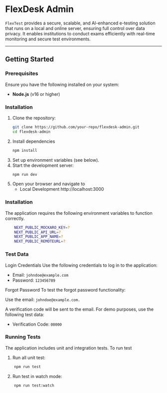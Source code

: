 # FlexDesk Admin

`FlexTest` provides a secure, scalable, and AI-enhanced e-testing solution that runs on a local and online server, ensuring full control over data privacy. It enables institutions to conduct exams efficiently with real-time monitoring and secure test environments.

---

## Getting Started

### Prerequisites
Ensure you have the following installed on your system:
- **Node.js** (v16 or higher)

### Installation
1. Clone the repository:
   ```bash
   git clone https://github.com/your-repo/flexdesk-admin.git
   cd flexdesk-admin
   ```
2. Install dependencies
    ```bash
    npm install
    ```
3. Set up environment variables (see below).
4. Start the development server:
    ```bash
    npm run dev
    ```
5. Open your browser and navigate to 
    - Local Development http://localhost:3000

### Installation
The application requires the following environment variables to function correctly.
```bash
    NEXT_PUBLIC_MOCKARO_KEY=?
    NEXT_PUBLIC_API_URL=?
    NEXT_PUBLIC_APP_NAME=?
    NEXT_PUBLIC_REMOTEURL=?
```

### Test Data
Login Credentials
Use the following credentials to log in to the application:

 - Email: ``johndoe@example.com``
 - Password: ``123456789``

Forgot Password
To test the forgot password functionality:

Use the email: ``johndoe@example.com.``

A verification code will be sent to the email. For demo purposes, use the following test data:
 - Verification Code: ``00000``

### Running Tests
The application includes unit and integration tests. To run test
1. Run all unit test:
```bash
    npm run test
```

2. Run test in watch mode:
```bash
    npm run test:watch
```